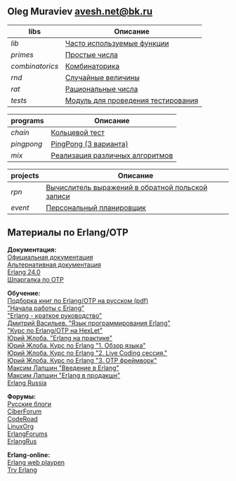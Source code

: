 ## Oleg Muraviev <avesh.net@bk.ru>  
|      libs     |                   Описание                       |  
|---------------|--------------------------------------------------|  
|*lib*          |[Часто используемые функции](doc/lib.md)          |  
|*primes*       |[Простые числа](doc/primes.md)                    |  
|*combinatorics*|[Комбинаторика](doc/combinatorics.md)             |  
|*rnd*          |[Случайные величины](doc/rnd.md)                     |  
|*rat*          |[Рациональные числа](doc/rat.md)                  |  
|*tests*        |[Модуль для проведения тестирования](doc/tests.md)|  

| programs |                  Описание                   |  
|----------|---------------------------------------------|  
|*chain*   |[Кольцевой тест](doc/chain.md)               |  
|*pingpong*|[PingPong (3 варианта)](doc/pingpong.md)     |  
|*mix*     |[Реализация различных алгоритмов](doc/mix.md)|  

|projects|                       Описание                               |  
|--------|--------------------------------------------------------------|  
|*rpn*   |[Вычислитель выражений в обратной польской записи](doc/rpn.md)|  
|*event* |[Персональный планировщик](doc/event.md)                      |  


## Материалы по Erlang/OTP  
**Документация:**  
[Официальная документация](https://www.erlang.org/docs)  
[Альтернативная документация](https://www.erldocs.com/)  
[Erlang 24.0](https://runebook.dev/ru/docs/erlang/-index-)  
[Шпаргалка по OTP](https://itnan.ru/post.php?c=1&p=346252)  

**Обучение:**  
[Подборка книг по Erlang/OTP на русском (pdf)](books/)  
["Начала работы с Erlang"](https://www.rsdn.org/article/erlang/GettingStartedWithErlang.xml)  
["Erlang - краткое руководство"](https://coderlessons.com/tutorials/kompiuternoe-programmirovanie/vyuchit-erlang/erlang-kratkoe-rukovodstvo?ysclid=l33ww6nult)  
[Дмитрий Васильев. "Язык программирования Erlang"](http://hlabs.org/development/erlang/)  
["Курс по Erlang/OTP на HexLet"](https://www.youtube.com/watch?v=6oVhisTplZA)  
[Юрий Жлоба. "Erlang на практике"](https://ru.hexlet.io/courses/erlang_101)  
[Юрий Жлоба. Курс по Erlang "1. Обзор языка"](https://www.youtube.com/playlist?list=PLC1CA3DD981A8EC07)  
[Юрий Жлоба. Курс по Erlang "2. Live Coding сессия."](https://www.youtube.com/playlist?list=PL553E473BF6FCB996)  
[Юрий Жлоба. Курс по Erlang "3. OTP фреймворк"](https://www.youtube.com/playlist?list=PL1BCAFE11B53D354F)  
[Максим Лапшин "Введение в Erlang"](https://www.youtube.com/watch?v=jYrHjS8Z_XU)  
[Максим Лапшин "Erlang в продакшн"](https://www.youtube.com/watch?v=zefdqQV74R0)  
[Erlang Russia](https://www.youtube.com/playlist?list=PLej8-Q0wVPg2tcCCnPE7qtd5azxDuezWF)  

**Форумы:**  
[Русские блоги](https://russianblogs.com/tag/Erlang/)  
[CiberForum](https://www.cyberforum.ru/erlang/)  
[CodeRoad](https://coderoad.ru/list/?page=1&sort=view&tag=erlang)  
[LinuxOrg](https://www.linux.org.ru/tag/erlang)  
[ErlangForums](https://erlangforums.com/)  
[ErlangRus](https://t.me/erlangrus)  


**Erlang-online:**  
[Erlang web playpen](http://tryerl.seriyps.ru/)  
[Try Erlang](https://www.tryerlang.org/)  

